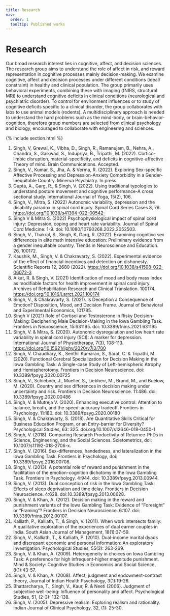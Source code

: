 ```yaml
---
title: Research
nav:
  order: 1
  tooltip: Published works
---
```


# <i class="fas fa-microscope"></i>Research

Our broad research interest lies in cognitive, affect, and decision
sciences. The research group aims to understand the role of affect in
risk, and reward representation in cognitive processes mainly
decision-making. We examine cognitive, affect and decision processes under
different conditions (ideal/ constraint) in healthy and clinical
population. The group primarily uses behavioral experiments, combining
these with imaging (fNIRS, structural MRI) to understand cognitive
deficits in clinical conditions (neurological and psychiatric disorder).
To control for environment influences or to study of cognitive deficits
specific to a clinical disorder, the group collaborates with labs to use
animal models (rodents). A multidisciplinary approach is needed to
understand the hard problems such as the mind-body, or
brain-behavior-cognition, therefore group members are selected from
clinical psychology and biology, encouraged to collaborate with
engineering and sciences.

{% include section.html %}

1. Singh, V, Grewal, K., Vibha, D., Singh, R., Ramanujam, B., Nehra, A., Chandra, S., Gaikwad, S., Indupriya, B., Tripathi, M. (2022). Cortico-limbic disruption, material-specificity, and deficits in cognitive-affective Theory of mind. Brain Communications. Accepted.
2. Singh, V., Kumar, S., Jha, A. & Verma, R. (2022). Exploring Sex-specific Affective Processing and Depression-Anxiety Comorbidity in a Gender-Inequitable Country. Minerva Psychiatry. In press. 
3. Gupta, A., Garg, R., & Singh, V. (2022). Using traditional typologies to understand posture movement and cognitive performance-A cross sectional study. International Journal of Yoga, 15(2), 106.
4. Singh, V., Mitra, S. (2022) Autonomic variability, depression and the disability paradox in spinal cord injury. Spinal Cord Series Cases 8, 76. https://doi.org/10.1038/s41394-022-00542-
5. Singh V & Mitra S. (2022) Psychophysiological impact of spinal cord injury: Depression, coping and heart rate variability. Journal of Spinal Cord Medicine: 1-9. doi: 10.1080/10790268.2022.2052503.
6. Singh, V., Thakral, S., Singh, K, Garg, R. (2022). Examining cognitive sex differences in elite math intensive education: Preliminary evidence from a gender inequitable country. Trends in Neuroscience and Education. 26, 100172.
7. Kaushik, M., Singh, V. & Chakravarty, S. (2022). Experimental evidence of the effect of financial incentives and detection on dishonesty. Scientific Reports 12, 2680 (2022). https://doi.org/10.1038/s41598-022-06072-3
8. Aikat, R. & Singh, V. (2021) Identification of mood and body mass index as modifiable factors for health improvement in spinal cord injury. Archives of Rehabilitation Research and Clinical Translation. 100174. https://doi.org/10.1016/j.arrct.2021.100174
9. Singh, V., & Chakravarty, S. (2021). Is Deception a Consequence of Emotion? Disposition, Mood, and Decision Frame. Journal of Behavioral and Experimental Economics, 101785.
10. Singh V (2021) Role of Cortisol and Testosterone in Risky Decision-Making: Deciphering Male Decision-Making in the Iowa Gambling Task. Frontiers in Neuroscience, 15:631195. doi: 10.3389/fnins.2021.631195
11. Singh, V. & Mitra, S. (2020). Autonomic dysregulation and low heart rate variability in spinal cord injury (SCI): A marker for depression. International Journal of Physiotherapy, 7(3), 108-113. https://doi.org/10.15621/ijphy/2020/v7i3/700
12. Singh, V. Chaudhary, K., Senthil Kumaran, S., Sarat, C. & Tripathi, M. (2020). Functional Cerebral Specialization for Decision Making in the Iowa Gambling Task: A Single-case Study of Left-hemispheric Atrophy and Hemispherotomy. Frontiers in Decision Neuroscience. doi: 10.3389/fpsyg.2020.00725
13. Singh, V., Schiebner, J., Mueller, S., Liebherr, M., Brand, M., and Buelow, M. (2020). Country and sex differences in decision making under uncertainty and risk. Frontiers in Decision Neuroscience. 11:486. doi: 10.3389/fpsyg.2020.00486
14. Singh, V. & Mutreja V. (2020). Enhancing executive control: Attention to balance, breath, and the speed-accuracy tradeoff. Frontiers in Psychology. 11:180. doi: 10.3389/fpsyg.2020.00180
15. Singh, V. & Chakravarty, S. (2018). Are Quantitative Skills Critical for Business Education Program, or an Entry-barrier for Diversity? Psychological Studies, 63: 325. doi.org/10.1007/s12646-018-0450-1
16. Singh, V. (2018). Comparing Research Productivity of Returnee-PhDs in Science, Engineering, and the Social Sciences. Scietometrics, doi: 10.1007/s11192-018-2706-x.
17. Singh. V. (2016). Sex-differences, handedness, and lateralization in the Iowa Gambling Task. Frontiers in Psychology, doi: 10.3389/fpsyg.2016.00708.
18. Singh, V. (2013). A potential role of reward and punishment in the facilitation of the emotion-cognition dichotomy in the Iowa Gambling Task. Frontiers in Psychology. 4:944. doi: 10.3389/fpsyg.2013.00944.
19. Singh, V. (2013). Dual conception of risk in the Iowa Gambling Task: Effects of sleep deprivation and time delay.  Frontiers in Decision Neuroscience. 4:628. doi:10.3389/fpsyg.2013.00628.
20. Singh, V. & Khan, A. (2012). Decision making in the reward and punishment variants of the Iowa Gambling Task: Evidence of “Foresight” or “Framing”? Frontiers in Decision Neuroscience. 6:107. doi: 10.3389/fnins.2012.00107.
21. Kalliath, P., Kalliath, T., & Singh, V. (2011). When work intersects family: A qualitative exploration of the experiences of dual earner couples in India. South Asian Journal of Management, 18(1):37-59.
22. Singh, V., Kalliath, T., & Kalliath, P. (2010). Dual-income marital dyads and discrepant economic and personal information: An exploratory investigation. Psychological Studies, 55(3): 263-269.
23. Singh, V. & Khan, A. (2009). Heterogeneity in choices on Iowa Gambling Task: A preference for high infrequent-higher magnitude punishment. Mind & Society: Cognitive Studies in Economics and Social Science, 8(1):43-57.
24. Singh, V. & Khan, A. (2008). Affect, judgment and endowment-contrast theory, Journal of Indian Health Psychology, 3(1):19-26.
25. Bhattarcharya, T., Singh, V., Kaur, R. & Neeti (2006). Judgment of subjective well-being: Influence of personality and affect. Psychological Studies, 51, (2-3): 132-138.
26. Singh, V. (2005). Depressive realism: Exploring realism and rationality. Indian Journal of Clinical Psychology, 32, (1): 25-30.

	

